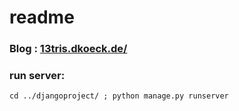 # readme

### Blog : [13tris.dkoeck.de/](http://13tris.dkoeck.de/)

### run server:
```
cd ../djangoproject/ ; python manage.py runserver
```
